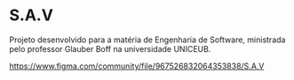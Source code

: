 # S.A.V
Projeto desenvolvido para a matéria de Engenharia de Software, ministrada pelo professor Glauber Boff na universidade UNICEUB. 

https://www.figma.com/community/file/967526832064353838/S.A.V
